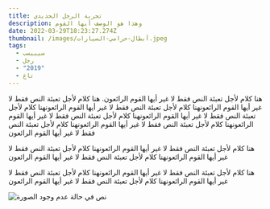 ```yaml
---
title: تجربة الرجل الحديدي
description: وهذا هو الوصف أيها القوم
date: 2022-03-29T18:23:27.274Z
thumbnail: /images/أبطال-حرامي-السيارات.jpeg
tags:
  - سيبيسب
  - رجل
  - "2019"
  - تاغ
---
```

 هنا كلام لأجل تعبئة النص فقط لا غير أيها القوم الرائعون. هنا كلام لأجل تعبئة النص فقط لا غير أيها القوم الرائعونهنا كلام لأجل تعبئة النص فقط لا غير أيها القوم الرائعونهنا كلام لأجل تعبئة النص فقط لا غير أيها القوم الرائعونهنا كلام لأجل تعبئة النص فقط لا غير أيها القوم الرائعونهنا كلام لأجل تعبئة النص فقط لا غير أيها القوم الرائعونهنا كلام لأجل تعبئة النص فقط لا غير أيها القوم الرائعون

هنا كلام لأجل تعبئة النص فقط لا غير أيها القوم الرائعونهنا كلام لأجل تعبئة النص فقط لا غير أيها القوم الرائعونهنا كلام لأجل تعبئة النص فقط لا غير أيها القوم الرائعون

هنا كلام لأجل تعبئة النص فقط لا غير أيها القوم الرائعونهنا كلام لأجل تعبئة النص فقط لا غير أيها القوم الرائعونهنا كلام لأجل تعبئة النص فقط لا غير أيها القوم الرائعون

![نص في حالة عدم وجود الصورة ](/images/أبطال-حرامي-السيارات.jpeg "عنوان الصورة")
